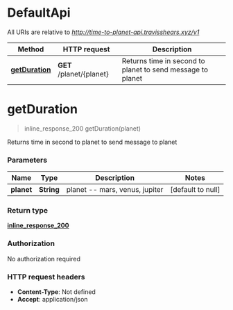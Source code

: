 # DefaultApi

All URIs are relative to *http://time-to-planet-api.travisshears.xyz/v1*

Method | HTTP request | Description
------------- | ------------- | -------------
[**getDuration**](DefaultApi.md#getDuration) | **GET** /planet/{planet} | Returns time in second to planet to send message to planet


<a name="getDuration"></a>
# **getDuration**
> inline_response_200 getDuration(planet)

Returns time in second to planet to send message to planet

### Parameters

Name | Type | Description  | Notes
------------- | ------------- | ------------- | -------------
 **planet** | **String**| planet -- mars, venus, jupiter | [default to null]

### Return type

[**inline_response_200**](..//Models/inline_response_200.md)

### Authorization

No authorization required

### HTTP request headers

- **Content-Type**: Not defined
- **Accept**: application/json

